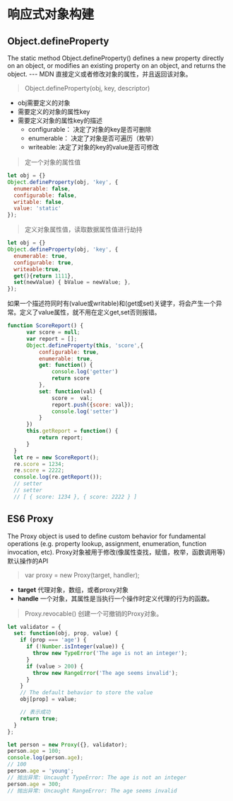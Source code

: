 # 响应式对象构建

## Object.defineProperty

The static method Object.defineProperty() defines a new property directly on an object, or modifies an existing property on an object, and returns the object. --- MDN
直接定义或者修改对象的属性，并且返回该对象。

> Object.defineProperty(obj, key, descriptor)

- obj需要定义的对象
- 需要定义的对象的属性key
- 需要定义对象的属性key的描述
    - configurable： 决定了对象的key是否可删除
    - enumerable： 决定了对象是否可遍历（枚举）
    - writeable: 决定了对象的key的value是否可修改

> 定一个对象的属性值
```js
let obj = {}
Object.defineProperty(obj, 'key', {
  enumerable: false,
  configurable: false,
  writable: false,
  value: 'static'
});
```
> 定义对象属性值，读取数据属性值进行劫持
```js
let obj = {}
Object.defineProperty(obj, 'key', {
  enumerable: true,
  configurable: true,
  writeable:true,
  get(){return 1111},
  set(newValue) { bValue = newValue; },
});
```
如果一个描述符同时有(value或writable)和(get或set)关键字，将会产生一个异常。定义了value属性，就不用在定义get,set否则报错。

```js
function ScoreReport() {
      var score = null;
      var report = [];
      Object.defineProperty(this, 'score',{
          configurable: true,
          enumerable: true,
          get: function() {
              console.log('getter')
              return score
          },
          set: function(val) {
              score =  val;
              report.push({score: val});
              console.log('setter')
          }
      })
      this.getReport = function() {
          return report;
      }
  }
  let re = new ScoreReport();
  re.score = 1234;
  re.score = 2222;
  console.log(re.getReport());
  // setter 
  // setter
  // [ { score: 1234 }, { score: 2222 } ]
```

## ES6 Proxy
The Proxy object is used to define custom behavior for fundamental operations (e.g. property lookup, assignment, enumeration, function invocation, etc).
Proxy对象被用于修改(像属性查找，赋值，枚举，函数调用等)默认操作的API


> var proxy = new Proxy(target, handler);

- **target** 代理对象，数组，或者proxy对象
- **handle** 一个对象，其属性是当执行一个操作时定义代理的行为的函数。

> Proxy.revocable() 创建一个可撤销的Proxy对象。

```js
let validator = {
  set: function(obj, prop, value) {
    if (prop === 'age') {
      if (!Number.isInteger(value)) {
        throw new TypeError('The age is not an integer');
      }
      if (value > 200) {
        throw new RangeError('The age seems invalid');
      }
    }
    // The default behavior to store the value
    obj[prop] = value;

    // 表示成功
    return true;
  }
};

let person = new Proxy({}, validator);
person.age = 100;
console.log(person.age); 
// 100
person.age = 'young'; 
// 抛出异常: Uncaught TypeError: The age is not an integer
person.age = 300; 
// 抛出异常: Uncaught RangeError: The age seems invalid
```



